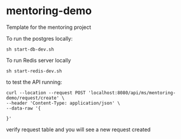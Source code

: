 # mentoring-demo
Template for the mentoring project

To run the postgres locally:

```
sh start-db-dev.sh
```

To run Redis server locally

```
sh start-redis-dev.sh
```

to test the API running: 
```
curl --location --request POST 'localhost:8080/api/ms/mentoring-demo/request/create' \
--header 'Content-Type: application/json' \
--data-raw '{

}'
```

verify request table and you will see a new request created